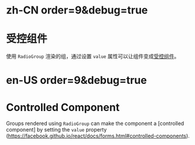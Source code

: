 # zh-CN order=9&debug=true

# 受控组件

使用 `RadioGroup` 渲染的组，通过设置 `value` 属性可以让组件变成[受控组件](https://facebook.github.io/react/docs/forms.html#controlled-components)。

# en-US order=9&debug=true

# Controlled Component

Groups rendered using `RadioGroup` can make the component a [controlled component] by setting the `value` property (https://facebook.github.io/react/docs/forms.html#controlled-components).
